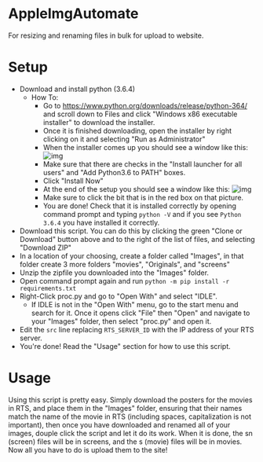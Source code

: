 # AppleImgAutomate
For resizing and renaming files in bulk for upload to website.

# Setup
* Download and install python (3.6.4)
  * How To: 
    * Go to https://www.python.org/downloads/release/python-364/ and scroll down to Files and click "Windows x86 executable installer" to download the installer.
    * Once it is finished downloading, open the installer by right clicking on it and selecting "Run as Administrator"
    * When the installer comes up you should see a window like this: ![img](https://www.ics.uci.edu/~pattis/common/handouts/pythoneclipsejava/images/python/pythonsetup.jpg)
    * Make sure that there are checks in the "Install launcher for all users" and "Add Python3.6 to PATH" boxes.
    * Click "Install Now"
    * At the end of the setup you should see a window like this: ![img](https://www.datasciencelearner.com/wp-content/uploads/2018/01/Python-3.6-Setup2.png)
    * Make sure to click the bit that is in the red box on that picture.
    * You are done! Check that it is installed correctly by opening command prompt and typing `python -V` and if you see `Python 3.6.4` you have installed it correctly.
* Download this script. You can do this by clicking the green "Clone or Download" button above and to the right of the list of files, and selecting "Download ZIP"
* In a location of your choosing, create a folder called "Images", in that folder create 3 more folders "movies", "Originals", and "screens"
* Unzip the zipfile you downloaded into the "Images" folder.
* Open command prompt again and run `python -m pip install -r requirements.txt`
* Right-Click proc.py and go to "Open With" and select "IDLE".
  * If IDLE is not in the "Open With" menu, go to the start menu and search for it. Once it opens click "File" then "Open" and navigate to your "Images" folder, then select "proc.py" and open it.
* Edit the `src` line replacing `RTS_SERVER_ID` with the IP address of your RTS server.
* You're done! Read the "Usage" section for how to use this script.

# Usage
Using this script is pretty easy. Simply download the posters for the movies in RTS, and place them in the "Images" folder, ensuring that their names match the name of the movie in RTS (including spaces, capitalization is not important), then once you have downloaded and renamed all of your images, douple click the script and let it do its work. When it is done, the sn (screen) files will be in screens, and the s (movie) files will be in movies. Now all you have to do is upload them to the site!
